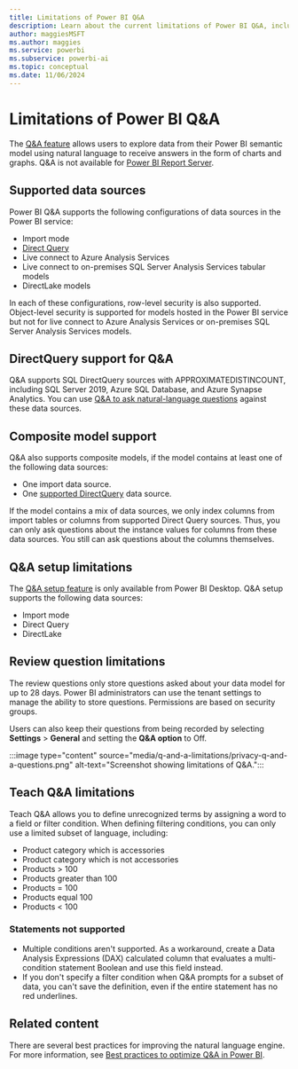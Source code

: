 ```yaml
---
title: Limitations of Power BI Q&A
description: Learn about the current limitations of Power BI Q&A, including the supported data sources, review question limitations, and teach Q&A limitations.
author: maggiesMSFT
ms.author: maggies
ms.service: powerbi
ms.subservice: powerbi-ai
ms.topic: conceptual
ms.date: 11/06/2024
---
```

# Limitations of Power BI Q&A

The [Q&A feature](../consumer/end-user-q-and-a.md) allows users to explore data from their Power BI semantic model using natural language to receive answers in the form of charts and graphs. Q&A is not available for [Power BI Report Server](../report-server/install-powerbi-desktop.md).  

## Supported data sources

Power BI Q&A supports the following configurations of data sources in the Power BI service:

- Import mode
- [Direct Query](#teach-qa-limitations) 
- Live connect to Azure Analysis Services
- Live connect to on-premises SQL Server Analysis Services tabular models
- DirectLake models

In each of these configurations, row-level security is also supported. Object-level security is supported for models hosted in the Power BI service but not for live connect to Azure Analysis Services or on-premises SQL Server Analysis Services models.

## DirectQuery support for Q&A

Q&A supports SQL DirectQuery sources with APPROXIMATEDISTINCOUNT, including SQL Server 2019, Azure SQL Database, and Azure Synapse Analytics. You can use [Q&A to ask natural-language questions](../connect-data/desktop-directquery-about.md) against these data sources. 

## Composite model support

Q&A also supports composite models, if the model contains at least one of the following data sources:

- One import data source.
- One [supported DirectQuery](#teach-qa-limitations) data source.

If the model contains a mix of data sources, we only index columns from import tables or columns from supported Direct Query sources. Thus, you can only ask questions about the instance values for columns from these data sources. You still can ask questions about the columns themselves. 

## Q&A setup limitations 

The [Q&A setup feature](q-and-a-tooling-teach-q-and-a.md) is only available from Power BI Desktop. Q&A setup supports the following data sources: 

- Import mode  
- Direct Query   
- DirectLake

## Review question limitations

The review questions only store questions asked about your data model for up to 28 days. Power BI administrators can use the tenant settings to manage the ability to store questions. Permissions are based on security groups. 

Users can also keep their questions from being recorded by selecting **Settings** > **General** and setting the **Q&A option** to Off.

:::image type="content" source="media/q-and-a-limitations/privacy-q-and-a-questions.png" alt-text="Screenshot showing limitations of Q&A.":::

## Teach Q&A limitations

Teach Q&A allows you to define unrecognized terms by assigning a word to a field or filter condition. When defining filtering conditions, you can only use a limited subset of language, including: 

- Product category which is accessories
- Product category which is not accessories 
- Products > 100
- Products greater than 100
- Products = 100
- Products equal 100
- Products < 100

### Statements not supported

- Multiple conditions aren't supported. As a workaround, create a Data Analysis Expressions (DAX) calculated column that evaluates a multi-condition statement Boolean and use this field instead.
- If you don't specify a filter condition when Q&A prompts for a subset of data, you can't save the definition, even if the entire statement has no red underlines.

## Related content

There are several best practices for improving the natural language engine. For more information, see [Best practices to optimize Q&A in Power BI](q-and-a-best-practices.md).
